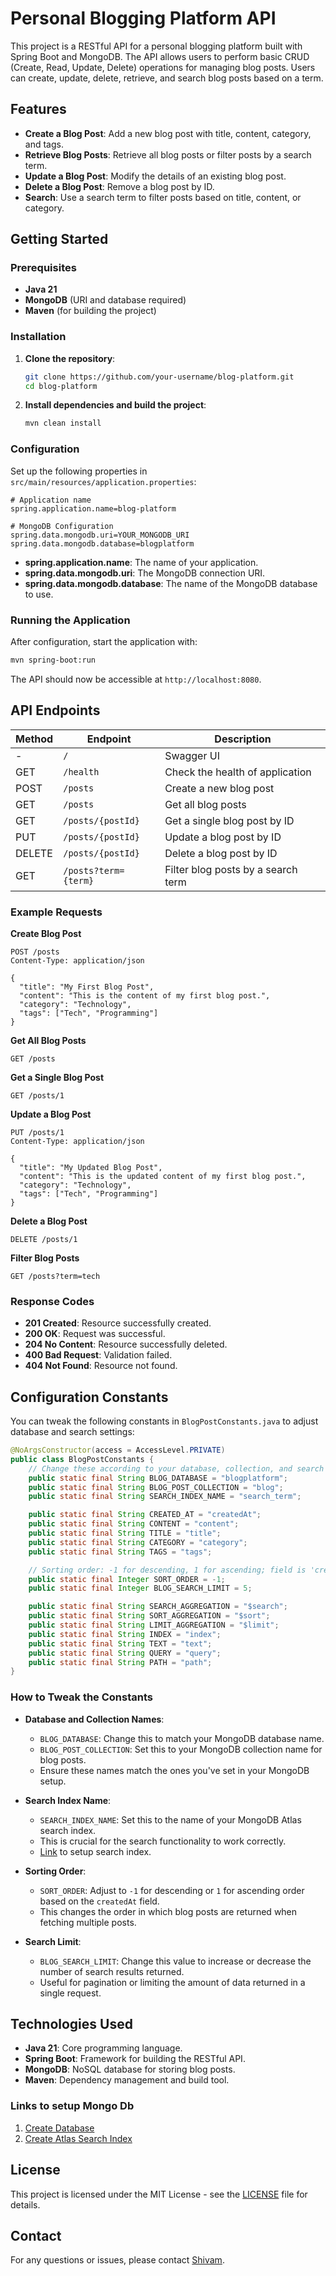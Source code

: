 # Personal Blogging Platform API

This project is a RESTful API for a personal blogging platform built with Spring Boot and MongoDB. The API allows users to perform basic CRUD (Create, Read, Update, Delete) operations for managing blog posts. Users can create, update, delete, retrieve, and search blog posts based on a term.

## Features

- **Create a Blog Post**: Add a new blog post with title, content, category, and tags.
- **Retrieve Blog Posts**: Retrieve all blog posts or filter posts by a search term.
- **Update a Blog Post**: Modify the details of an existing blog post.
- **Delete a Blog Post**: Remove a blog post by ID.
- **Search**: Use a search term to filter posts based on title, content, or category.

## Getting Started

### Prerequisites

- **Java 21**
- **MongoDB** (URI and database required)
- **Maven** (for building the project)

### Installation

1. **Clone the repository**:

   ```bash
   git clone https://github.com/your-username/blog-platform.git
   cd blog-platform
   ```

2. **Install dependencies and build the project**:

   ```bash
   mvn clean install
   ```

### Configuration

Set up the following properties in `src/main/resources/application.properties`:

```properties
# Application name
spring.application.name=blog-platform

# MongoDB Configuration
spring.data.mongodb.uri=YOUR_MONGODB_URI
spring.data.mongodb.database=blogplatform
```

- **spring.application.name**: The name of your application.
- **spring.data.mongodb.uri**: The MongoDB connection URI.
- **spring.data.mongodb.database**: The name of the MongoDB database to use.

### Running the Application

After configuration, start the application with:

```bash
mvn spring-boot:run
```

The API should now be accessible at `http://localhost:8080`.

## API Endpoints

| Method | Endpoint             | Description                        |
|--------|----------------------|------------------------------------|
| -      | `/`                  | Swagger UI                         |
| GET    | `/health`            | Check the health of application    |
| POST   | `/posts`             | Create a new blog post             |
| GET    | `/posts`             | Get all blog posts                 |
| GET    | `/posts/{postId}`    | Get a single blog post by ID       |
| PUT    | `/posts/{postId}`    | Update a blog post by ID           |
| DELETE | `/posts/{postId}`    | Delete a blog post by ID           |
| GET    | `/posts?term={term}` | Filter blog posts by a search term |


### Example Requests

**Create Blog Post**

```http
POST /posts
Content-Type: application/json

{
  "title": "My First Blog Post",
  "content": "This is the content of my first blog post.",
  "category": "Technology",
  "tags": ["Tech", "Programming"]
}
```

**Get All Blog Posts**

```http
GET /posts
```

**Get a Single Blog Post**

```http
GET /posts/1
```

**Update a Blog Post**

```http
PUT /posts/1
Content-Type: application/json

{
  "title": "My Updated Blog Post",
  "content": "This is the updated content of my first blog post.",
  "category": "Technology",
  "tags": ["Tech", "Programming"]
}
```

**Delete a Blog Post**

```http
DELETE /posts/1
```

**Filter Blog Posts**

```http
GET /posts?term=tech
```

### Response Codes

- **201 Created**: Resource successfully created.
- **200 OK**: Request was successful.
- **204 No Content**: Resource successfully deleted.
- **400 Bad Request**: Validation failed.
- **404 Not Found**: Resource not found.

## Configuration Constants

You can tweak the following constants in `BlogPostConstants.java` to adjust database and search settings:

```java
@NoArgsConstructor(access = AccessLevel.PRIVATE)
public class BlogPostConstants {
    // Change these according to your database, collection, and search index
    public static final String BLOG_DATABASE = "blogplatform";          // Database name
    public static final String BLOG_POST_COLLECTION = "blog";           // Collection name
    public static final String SEARCH_INDEX_NAME = "search_term";       // Index name for search

    public static final String CREATED_AT = "createdAt";
    public static final String CONTENT = "content";
    public static final String TITLE = "title";
    public static final String CATEGORY = "category";
    public static final String TAGS = "tags";

    // Sorting order: -1 for descending, 1 for ascending; field is 'createdAt'
    public static final Integer SORT_ORDER = -1;
    public static final Integer BLOG_SEARCH_LIMIT = 5;

    public static final String SEARCH_AGGREGATION = "$search";
    public static final String SORT_AGGREGATION = "$sort";
    public static final String LIMIT_AGGREGATION = "$limit";
    public static final String INDEX = "index";
    public static final String TEXT = "text";
    public static final String QUERY = "query";
    public static final String PATH = "path";
}
```

### How to Tweak the Constants

- **Database and Collection Names**:
    - `BLOG_DATABASE`: Change this to match your MongoDB database name.
    - `BLOG_POST_COLLECTION`: Set this to your MongoDB collection name for blog posts.
    - Ensure these names match the ones you've set in your MongoDB setup.

- **Search Index Name**:
    - `SEARCH_INDEX_NAME`: Set this to the name of your MongoDB Atlas search index.
    - This is crucial for the search functionality to work correctly.
    - [Link](https://www.mongodb.com/docs/atlas/atlas-search/create-index/) to setup search index.

- **Sorting Order**:
    - `SORT_ORDER`: Adjust to `-1` for descending or `1` for ascending order based on the `createdAt` field.
    - This changes the order in which blog posts are returned when fetching multiple posts.

- **Search Limit**:
    - `BLOG_SEARCH_LIMIT`: Change this value to increase or decrease the number of search results returned.
    - Useful for pagination or limiting the amount of data returned in a single request.

## Technologies Used

- **Java 21**: Core programming language.
- **Spring Boot**: Framework for building the RESTful API.
- **MongoDB**: NoSQL database for storing blog posts.
- **Maven**: Dependency management and build tool.

### Links to setup Mongo Db 
1. [Create Database](https://www.mongodb.com/resources/products/fundamentals/create-database)
2. [Create Atlas Search Index](https://www.mongodb.com/docs/atlas/atlas-search/create-index/)

## License

This project is licensed under the MIT License - see the [LICENSE](LICENSE) file for details.

## Contact

For any questions or issues, please contact [Shivam](mailto:shivamshukla2712@gmail.com).

